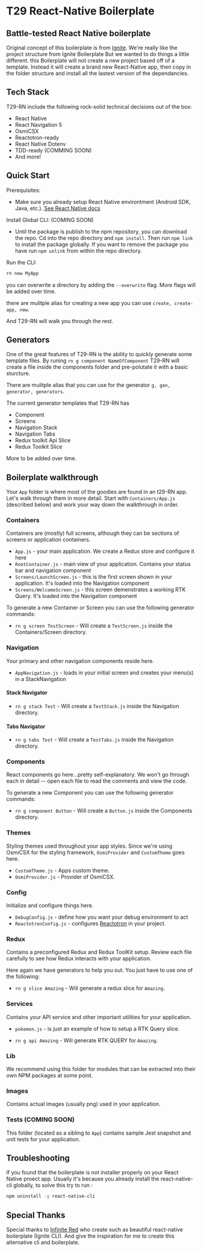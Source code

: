 # T29 React-Native Boilerplate

## Battle-tested React Native boilerplate

Original concept of this boilerplate is from [Ignite](https://github.com/infinitered/ignite). We're really like the project structure from Ignite Boilerplate But we wanted to do things a little different. this Boilerplate will not create a new project based off of a template. Instead it will create a brand new React-Native app, then copy in the folder structure and install all the lastest version of the dependancies.

## Tech Stack

T29-RN include the following rock-solid technical decisions out of the box:

- React Native
- React Navigation 5
- OsmiCSX
- Reactotron-ready
- React Native Dotenv
- TDD-ready (COMMING SOON)
- And more!

## Quick Start

Prerequisites:

- Make sure you already setup React Native environtment (Android SDK, Java, etc.). [See React Native docs](https://reactnative.dev/docs/environment-setup)

Install Global CLI: (COMING SOON)

- Until the package is publish to the npm repository, you can download the repo. Cd into the repo directory and `npm install`. Then run `npm link` to install the package globally. If you want to remove the package you have run `npm unlink` from within the repo directory.

Run the CLI:

```sh
rn new MyApp
```

you can overwrite a directory by adding the `--overwrite` flag. More flags will be added over time.

there are mulitple alias for creating a new app you can use `create, create-app, new`.

And T29-RN will walk you through the rest.

## Generators

One of the great features of T29-RN is the ability to quickly generate some template files. By runing `rn g component NameOfComponent` T29-RN will create a file inside the components folder and pre-polutate it with a basic sturcture.

There are mulitple alias that you can use for the generator `g, gen, generator, generators`.

The current generator templates that T29-RN has

- Component
- Screens
- Navigation Stack
- Navigation Tabs
- Redux toolkit Api Slice
- Redux Toolkit Slice

More to be added over time.

## Boilerplate walkthrough

Your `App` folder is where most of the goodies are found in an t29-RN app. Let's walk through them in more detail. Start with `Containers/App.js` (described below) and work your way down the walkthrough in order.

### Containers

Containers are (mostly) full screens, although they can be sections of screens or application containers.

- `App.js` - your main application. We create a Redux store and configure it here
- `RootContainer.js` - main view of your application. Contains your status bar and navigation component
- `Screens/LaunchScreen.js` - this is the first screen shown in your application. It's loaded into the Navigation component
- `Screens/WelcomeScreen.js` - this screen demenstrates a working RTK Query. It's loaded into the Navigation component

To generate a new Container or Screen you can use the following generator commands:

- `rn g screen TestScreen` - Will create a `TestScreen.js` inside the Containers/Screen directory.

### Navigation

Your primary and other navigation components reside here.

- `AppNavigation.js` - loads in your initial screen and creates your menu(s) in a StackNavigation

#### Stack Navigator

- `rn g stack Test` - Will create a `TestStack.js` inside the Navigation directory.

#### Tabs Navigator

- `rn g tabs Test` - Will create a `TestTabs.js` inside the Navigation directory.

### Components

React components go here...pretty self-explanatory. We won't go through each in detail -- open each file to read the comments and view the code.

To generate a new Component you can use the following generator commands:

- `rn g component Button` - Will create a `Button.js` inside the Components directory.

### Themes

Styling themes used throughout your app styles. Since we're using OsmiCSX for the styling framework, `OsmiProvider` and `CustomTheme` goes here.

- `CustomTheme.js` - Apps custom theme.
- `OsmiProvider.js` - Provider of OsmiCSX.

### Config

Initialize and configure things here.

- `DebugConfig.js` - define how you want your debug environment to act
- `ReactotronConfig.js` - configures [Reactotron](https://github.com/infinitered/reactotron) in your project.

### Redux

Contains a preconfigured Redux and Redux ToolKit setup. Review each file carefully to see how Redux interacts with your application.

Here again we have generators to help you out. You just have to use one of the following:

- `rn g slice Amazing` - Will generate a redux slice for `Amazing`.

### Services

Contains your API service and other important utilities for your application.

- `pokemon.js` - is just an example of how to setup a RTK Query slice.

- `rn g api Amazing` - Will generate RTK QUERY for `Amazing`.

### Lib

We recommend using this folder for modules that can be extracted into their own NPM packages at some point.

### Images

Contains actual images (usually png) used in your application.

### Tests (COMING SOON)

This folder (located as a sibling to `App`) contains sample Jest snapshot and unit tests for your application.

## Troubleshooting

If you found that the boilerplate is not installer properly on your React Native proect app. Usually it's because you already install the react-native-cli globally, to solve this try to run :

```sh
npm uninstall -g react-native-cli
```

## Special Thanks

Special thanks to [Infinite Red](https://infinite.red/) who create such as beautiful react-native boilerplate (Ignite CLI). And give the inspiration for me to create this alternative cli and boilerplate.
